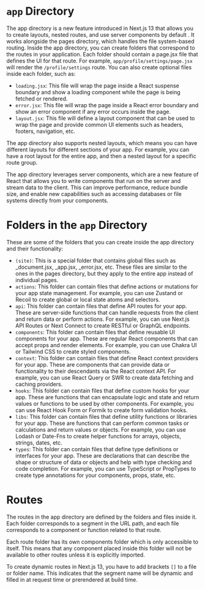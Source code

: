 
# **`app` Directory**
The app directory is a new feature introduced in Next.js 13 that allows you to create layouts, nested routes, and use server components by default . It works alongside the pages directory, which handles the file system-based routing.
Inside the app directory, you can create folders that correspond to the routes in your application. Each folder should contain a page.jsx file that defines the UI for that route. For example, `app/profile/settings/page.jsx` will render the `/profile/settings` route.
You can also create optional files inside each folder, such as:
 - `loading.jsx`: This file will wrap the page inside a React suspense boundary and show a loading component while the page is being fetched or rendered.
 - `error.jsx`: This file will wrap the page inside a React error boundary and show an error component if any error occurs inside the page.
 - `layout.jsx`: This file will define a layout component that can be used to wrap the page and provide common UI elements such as headers, footers, navigation, etc.

The app directory also supports nested layouts, which means you can have different layouts for different sections of your app. For example, you can have a root layout for the entire app, and then a nested layout for a specific route group.

The app directory leverages server components, which are a new feature of React that allows you to write components that run on the server and stream data to the client. This can improve performance, reduce bundle size, and enable new capabilities such as accessing databases or file systems directly from your components.

# **Folders in the `app` Directory**
These are some of the folders that you can create inside the app directory and their functionality:
 - `(site)`: This is a special folder that contains global files such as _document.jsx, _app.jsx, _error.jsx, etc. These files are similar to the ones in the pages directory, but they apply to the entire app instead of individual pages.
 - `actions`: This folder can contain files that define actions or mutations for your app state management. For example, you can use Zustand or Recoil to create global or local state atoms and selectors.
 - `api`: This folder can contain files that define API routes for your app. These are server-side functions that can handle requests from the client and return data or perform actions. For example, you can use Next.js API Routes or Next Connect to create RESTful or GraphQL endpoints.
 - `components`: This folder can contain files that define reusable UI components for your app. These are regular React components that can accept props and render elements. For example, you can use Chakra UI or Tailwind CSS to create styled components.
 - `context`: This folder can contain files that define React context providers for your app. These are components that can provide data or functionality to their descendants via the React context API. For example, you can use React Query or SWR to create data fetching and caching providers.
 - `hooks`: This folder can contain files that define custom hooks for your app. These are functions that can encapsulate logic and state and return values or functions to be used by other components. For example, you can use React Hook Form or Formik to create form validation hooks.
 - `libs`: This folder can contain files that define utility functions or libraries for your app. These are functions that can perform common tasks or calculations and return values or objects. For example, you can use Lodash or Date-Fns to create helper functions for arrays, objects, strings, dates, etc.
 - `types`: This folder can contain files that define type definitions or interfaces for your app. These are declarations that can describe the shape or structure of data or objects and help with type checking and code completion. For example, you can use TypeScript or PropTypes to create type annotations for your components, props, state, etc.

# **Routes**
The routes in the app directory are defined by the folders and files inside it. Each folder corresponds to a segment in the URL path, and each file corresponds to a component or function related to that route.

Each route folder has its own components folder which is only accessible to itself. This means that any component placed inside this folder will not be available to other routes unless it is explicitly imported.

To create dynamic routes in Next.js 13, you have to add brackets `[]` to a file or folder name. This indicates that the segment name will be dynamic and filled in at request time or prerendered at build time.
